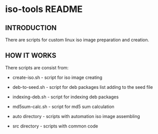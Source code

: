# iso-tools README

## INTRODUCTION

There are scripts for custom linux iso image preparation and creation.

## HOW IT WORKS

There scripts are consist from:

  * create-iso.sh - script for iso image creating

  * deb-to-seed.sh - script for deb packages list adding to the seed file

  * indexing-deb.sh - script for indexing deb packages

  * md5sum-calc.sh - script for md5 sum calculation

  * auto directory - scripts with automation iso image assembling

  * src directory - scripts with common code
